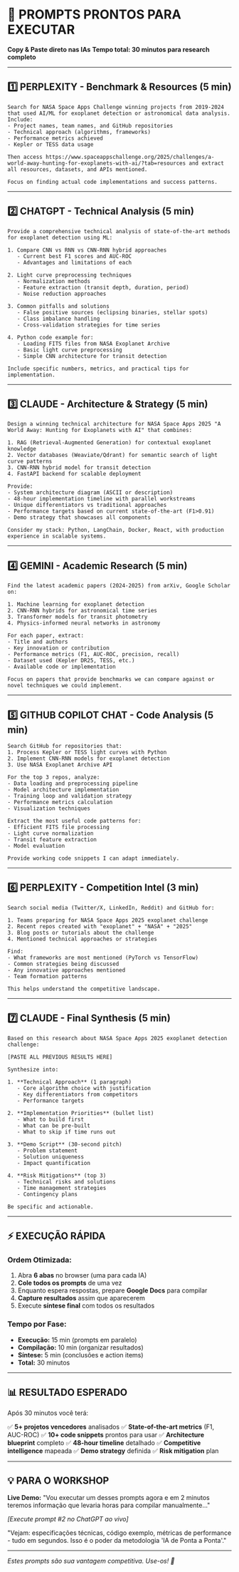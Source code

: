 # 🚀 PROMPTS PRONTOS PARA EXECUTAR

**Copy & Paste direto nas IAs**
**Tempo total: 30 minutos para research completo**

---

## 1️⃣ PERPLEXITY - Benchmark & Resources (5 min)

```
Search for NASA Space Apps Challenge winning projects from 2019-2024 that used AI/ML for exoplanet detection or astronomical data analysis. Include:
- Project names, team names, and GitHub repositories
- Technical approach (algorithms, frameworks)
- Performance metrics achieved
- Kepler or TESS data usage

Then access https://www.spaceappschallenge.org/2025/challenges/a-world-away-hunting-for-exoplanets-with-ai/?tab=resources and extract all resources, datasets, and APIs mentioned.

Focus on finding actual code implementations and success patterns.
```

---

## 2️⃣ CHATGPT - Technical Analysis (5 min)

```
Provide a comprehensive technical analysis of state-of-the-art methods for exoplanet detection using ML:

1. Compare CNN vs RNN vs CNN-RNN hybrid approaches
   - Current best F1 scores and AUC-ROC
   - Advantages and limitations of each

2. Light curve preprocessing techniques
   - Normalization methods
   - Feature extraction (transit depth, duration, period)
   - Noise reduction approaches

3. Common pitfalls and solutions
   - False positive sources (eclipsing binaries, stellar spots)
   - Class imbalance handling
   - Cross-validation strategies for time series

4. Python code example for:
   - Loading FITS files from NASA Exoplanet Archive
   - Basic light curve preprocessing
   - Simple CNN architecture for transit detection

Include specific numbers, metrics, and practical tips for implementation.
```

---

## 3️⃣ CLAUDE - Architecture & Strategy (5 min)

```
Design a winning technical architecture for NASA Space Apps 2025 "A World Away: Hunting for Exoplanets with AI" that combines:

1. RAG (Retrieval-Augmented Generation) for contextual exoplanet knowledge
2. Vector databases (Weaviate/Qdrant) for semantic search of light curve patterns
3. CNN-RNN hybrid model for transit detection
4. FastAPI backend for scalable deployment

Provide:
- System architecture diagram (ASCII or description)
- 48-hour implementation timeline with parallel workstreams
- Unique differentiators vs traditional approaches
- Performance targets based on current state-of-the-art (F1>0.91)
- Demo strategy that showcases all components

Consider my stack: Python, LangChain, Docker, React, with production experience in scalable systems.
```

---

## 4️⃣ GEMINI - Academic Research (5 min)

```
Find the latest academic papers (2024-2025) from arXiv, Google Scholar on:

1. Machine learning for exoplanet detection
2. CNN-RNN hybrids for astronomical time series
3. Transformer models for transit photometry
4. Physics-informed neural networks in astronomy

For each paper, extract:
- Title and authors
- Key innovation or contribution
- Performance metrics (F1, AUC-ROC, precision, recall)
- Dataset used (Kepler DR25, TESS, etc.)
- Available code or implementation

Focus on papers that provide benchmarks we can compare against or novel techniques we could implement.
```

---

## 5️⃣ GITHUB COPILOT CHAT - Code Analysis (5 min)

```
Search GitHub for repositories that:
1. Process Kepler or TESS light curves with Python
2. Implement CNN-RNN models for exoplanet detection
3. Use NASA Exoplanet Archive API

For the top 3 repos, analyze:
- Data loading and preprocessing pipeline
- Model architecture implementation
- Training loop and validation strategy
- Performance metrics calculation
- Visualization techniques

Extract the most useful code patterns for:
- Efficient FITS file processing
- Light curve normalization
- Transit feature extraction
- Model evaluation

Provide working code snippets I can adapt immediately.
```

---

## 6️⃣ PERPLEXITY - Competition Intel (3 min)

```
Search social media (Twitter/X, LinkedIn, Reddit) and GitHub for:

1. Teams preparing for NASA Space Apps 2025 exoplanet challenge
2. Recent repos created with "exoplanet" + "NASA" + "2025"
3. Blog posts or tutorials about the challenge
4. Mentioned technical approaches or strategies

Find:
- What frameworks are most mentioned (PyTorch vs TensorFlow)
- Common strategies being discussed
- Any innovative approaches mentioned
- Team formation patterns

This helps understand the competitive landscape.
```

---

## 7️⃣ CLAUDE - Final Synthesis (5 min)

```
Based on this research about NASA Space Apps 2025 exoplanet detection challenge:

[PASTE ALL PREVIOUS RESULTS HERE]

Synthesize into:

1. **Technical Approach** (1 paragraph)
   - Core algorithm choice with justification
   - Key differentiators from competitors
   - Performance targets

2. **Implementation Priorities** (bullet list)
   - What to build first
   - What can be pre-built
   - What to skip if time runs out

3. **Demo Script** (30-second pitch)
   - Problem statement
   - Solution uniqueness
   - Impact quantification

4. **Risk Mitigations** (top 3)
   - Technical risks and solutions
   - Time management strategies
   - Contingency plans

Be specific and actionable.
```

---

## ⚡ EXECUÇÃO RÁPIDA

### Ordem Otimizada:
1. Abra **6 abas** no browser (uma para cada IA)
2. **Cole todos os prompts** de uma vez
3. Enquanto espera respostas, prepare **Google Docs** para compilar
4. **Capture resultados** assim que aparecerem
5. Execute **síntese final** com todos os resultados

### Tempo por Fase:
- **Execução:** 15 min (prompts em paralelo)
- **Compilação:** 10 min (organizar resultados)
- **Síntese:** 5 min (conclusões e action items)
- **Total:** 30 minutos

---

## 📊 RESULTADO ESPERADO

Após 30 minutos você terá:

✅ **5+ projetos vencedores** analisados
✅ **State-of-the-art metrics** (F1, AUC-ROC)
✅ **10+ code snippets** prontos para usar
✅ **Architecture blueprint** completo
✅ **48-hour timeline** detalhado
✅ **Competitive intelligence** mapeada
✅ **Demo strategy** definida
✅ **Risk mitigation** plan

---

## 💡 PARA O WORKSHOP

**Live Demo:**
"Vou executar um desses prompts agora e em 2 minutos teremos informação que levaria horas para compilar manualmente..."

*[Execute prompt #2 no ChatGPT ao vivo]*

"Vejam: especificações técnicas, código exemplo, métricas de performance - tudo em segundos. Isso é o poder da metodologia 'IA de Ponta a Ponta'."

---

*Estes prompts são sua vantagem competitiva. Use-os! 🚀*
